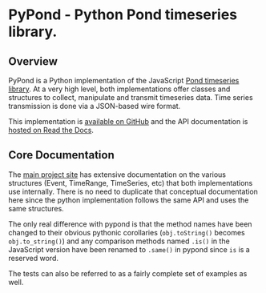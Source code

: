 # PyPond - Python Pond timeseries library.

## Overview

PyPond is a Python implementation of the JavaScript [Pond timeseries library](http://software.es.net/pond/). At a very high level, both implementations offer classes and structures to collect, manipulate and transmit timeseries data. Time series transmission is done via a JSON-based wire format.

This implementation is [available on GitHub](https://github.com/esnet/pypond) and the API documentation is [hosted on Read the Docs](http://pypond.readthedocs.org/).

## Core Documentation

The [main project site](http://software.es.net/pond/) has extensive documentation on the various structures (Event, TimeRange, TimeSeries, etc) that both implementations use internally. There is no need to duplicate that conceptual documentation here since the python implementation follows the same API and uses the same structures.

The only real difference with pypond is that the method names have been changed to their obvious pythonic corollaries (`obj.toString()` becomes `obj.to_string()`) and any comparison methods named `.is()` in the JavaScript version have been renamed to `.same()` in pypond since `is` is a reserved word.

The tests can also be referred to as a fairly complete set of examples as well.
